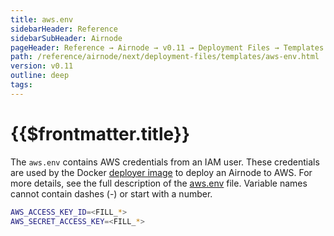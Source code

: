 ```yaml
---
title: aws.env
sidebarHeader: Reference
sidebarSubHeader: Airnode
pageHeader: Reference → Airnode → v0.11 → Deployment Files → Templates
path: /reference/airnode/next/deployment-files/templates/aws-env.html
version: v0.11
outline: deep
tags:
---
```


<VersionWarning/>

<PageHeader/>

<SearchHighlight/>

<FlexStartTag/>

# {{$frontmatter.title}}

The `aws.env` contains AWS credentials from an IAM user. These credentials are
used by the Docker
[deployer image](/reference/airnode/next/docker/deployer-image.md) to deploy an
Airnode to AWS. For more details, see the full description of the
[aws.env](/reference/airnode/next/deployment-files/templates/aws-env.md) file.
Variable names cannot contain dashes (-) or start with a number.

```sh
AWS_ACCESS_KEY_ID=<FILL_*>
AWS_SECRET_ACCESS_KEY=<FILL_*>
```

<FlexEndTag/>
